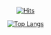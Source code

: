 <div align="center">
 
              
[![Hits](https://hits.seeyoufarm.com/api/count/incr/badge.svg?url=https%3A%2F%2Fgithub.com%2FTopadonijah&count_bg=%2379C83D&title_bg=%23555555&icon=counter-strike.svg&icon_color=%23E7E7E7&title=hits&edge_flat=false)](https://hits.seeyoufarm.com)
 
[![Top Langs](https://github-readme-stats.vercel.app/api/top-langs/?username=Topadonijah)](https://github.com/Tobadonijah/github-readme-stats)

</div>
<!---
Topadonijah/Topadonijah is a ✨ special ✨ repository because its `README.md` (this file) appears on your GitHub profile.
You can click the Preview link to take a look at your changes.
--->
